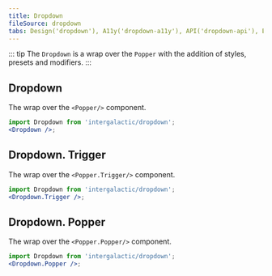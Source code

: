 ```yaml
---
title: Dropdown
fileSource: dropdown
tabs: Design('dropdown'), A11y('dropdown-a11y'), API('dropdown-api'), Example('dropdown-code'), Changelog('dropdown-changelog')
---
```


::: tip
The `Dropdown` is a wrap over the `Popper` with the addition of styles, presets and modifiers.
:::

## Dropdown

The wrap over the `<Popper/>` component.

```jsx
import Dropdown from 'intergalactic/dropdown';
<Dropdown />;
```

<TypesView type="DropdownProps" :types={...types} />

## Dropdown. Trigger

The wrap over the `<Popper.Trigger/>` component.

```jsx
import Dropdown from 'intergalactic/dropdown';
<Dropdown.Trigger />;
```

<TypesView type="PopperTriggerProps" :types={...types} />

## Dropdown. Popper

The wrap over the `<Popper.Popper/>` component.

```jsx
import Dropdown from 'intergalactic/dropdown';
<Dropdown.Popper />;
```

<TypesView type="PopperPopperProps" :types={...types} />

<script setup>import { data as types } from '@types.data.ts'; </script>
